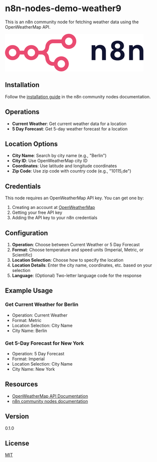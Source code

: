 # n8n-nodes-demo-weather9

This is an n8n community node for fetching weather data using the OpenWeatherMap API.

![n8n](https://raw.githubusercontent.com/n8n-io/n8n/master/assets/n8n-logo.png)

## Installation

Follow the [installation guide](https://docs.n8n.io/integrations/community-nodes/installation/) in the n8n community nodes documentation.

## Operations

- **Current Weather**: Get current weather data for a location
- **5 Day Forecast**: Get 5-day weather forecast for a location

## Location Options

- **City Name**: Search by city name (e.g., "Berlin")
- **City ID**: Use OpenWeatherMap city ID
- **Coordinates**: Use latitude and longitude coordinates
- **Zip Code**: Use zip code with country code (e.g., "10115,de")

## Credentials

This node requires an OpenWeatherMap API key. You can get one by:

1. Creating an account at [OpenWeatherMap](https://openweathermap.org/api)
2. Getting your free API key
3. Adding the API key to your n8n credentials

## Configuration

1. **Operation**: Choose between Current Weather or 5 Day Forecast
2. **Format**: Choose temperature and speed units (Imperial, Metric, or Scientific)
3. **Location Selection**: Choose how to specify the location
4. **Location Details**: Enter the city name, coordinates, etc. based on your selection
5. **Language**: (Optional) Two-letter language code for the response

## Example Usage

### Get Current Weather for Berlin
- Operation: Current Weather
- Format: Metric
- Location Selection: City Name
- City Name: Berlin

### Get 5-Day Forecast for New York
- Operation: 5 Day Forecast
- Format: Imperial
- Location Selection: City Name  
- City Name: New York

## Resources

- [OpenWeatherMap API Documentation](https://openweathermap.org/api)
- [n8n community nodes documentation](https://docs.n8n.io/integrations/community-nodes/)

## Version

0.1.0

## License

[MIT](LICENSE.md)
